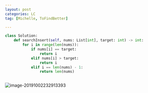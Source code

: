```yaml
---
layout: post
categories: LC
tag: [Michelle, ToFindBetter] 

---
```


```python
class Solution:
    def searchInsert(self, nums: List[int], target: int) -> int:
        for i in range(len(nums)):
            if nums[i] == target:
                return i
            elif nums[i] > target:
                return i
            elif i == len(nums) - 1:
                return len(nums)
            
```



![image-20191002232913393](https://tva1.sinaimg.cn/large/006y8mN6ly1g7k9xddqxsj30pu0dctah.jpg)